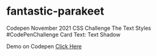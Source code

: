 # fantastic-parakeet
Codepen November 2021 CSS Challenge
The Text Styles #CodePenChallenge
Card Text: Text Shadow 

Demo on Codepen <a href="https://codepen.io/WinnieWendinH/full/BadxbbZ" target="_blank">Click Here</a>
